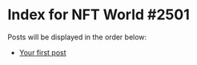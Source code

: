 # Index for NFT World #2501
Posts will be displayed in the order below:

- [Your first post](./001-first.md)

